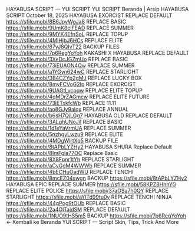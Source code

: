 HAYABUSA SCRIPT — YUI SCRIPT
YUI SCRIPT
Beranda
|
Arsip
HAYABUSA SCRIPT
October 18, 2025
HAYABUSA EXORCIST
REPLACE DEFAULT
https://sfile.mobi/8B6JpvWgJa8
REPLACE BASIC
https://sfile.mobi/9UmK8clFEAD
REPLACE SUMMER
https://sfile.mobi/9MYK4EfnSoL
REPLACE TOPUP
https://sfile.mobi/4MIHjbJ6HCs
REPLACE ELITE
https://sfile.mobi/87yJ8QIvT22
BACKUP FILES
https://sfile.mobi/7p6RegYoYoh
KAKASHI X HAYABUSA
REPLACE DEFAULT
https://sfile.mobi/3XeDcJGZmUo
REPLACE BASIC
https://sfile.mobi/73iEUAON4Qw
REPLACE SUMMER
https://sfile.mobi/a1YGyn624wC
REPLACE STARLIGHT
https://sfile.mobi/3B4CZYp2gMJ
REPLACE LUCKY BOX
https://sfile.mobi/8myFCVoG2Ip
REPLACE EXORCIST
https://sfile.mobi/9UAGtLvcpqw
REPLACE ELITE TOPUP
https://sfile.mobi/4qMDrZAGmcw
REPLACE ELITE FUTURE
https://sfile.mobi/73iETxkfcWb
REPLACE 11.11
https://sfile.mobi/ao8GJy9alqx
REPLACE ANNUAL
https://sfile.mobi/b6sH7QjLGg7
HAYABUSA OLD
REPLACE DEFAULT
https://sfile.mobi/3ALghUNoJiI
REPLACE BASIC
https://sfile.mobi/1d1eYaVrmUA
REPLACE SUMMER
https://sfile.mobi/5nzhgyLwzu9
REPLACE ELITE
https://sfile.mobi/4MDgWlrtXq5
BACKUP FILE
https://sfile.mobi/8tAPbLYZHy2
HAYABUSA SHURA
Replace Default
https://sfile.mobi/8ImFgla77OC
Replace Basic
https://sfile.mobi/8X8Fpnr1tYh
REPLACE STARLIGHT
https://sfile.mobi/aCyGgM4WWWb
REPLACE SUMMER
https://sfile.mobi/4bECHuOadWU
REPLACE TENCHI
https://sfile.mobi/8mcEZ04swgn
BACKUP
https://sfile.mobi/8tAPbLYZHy2
HAYABUSA EPIC
REPLACE SUMMER
https://sfile.mobi/58KPZ8HhhYG
REPLACE ELITE POLICE
https://sfile.mobi/37aOSa7h0QY
REPLACE STARLIGHT
https://sfile.mobi/aYITd99tu0y
REPLACE TENCHI NINJA
https://sfile.mobi/44gPog9tOUb
REPLACE BASIC
https://sfile.mobi/2a4OlTajdSM
REPLACE DEFAULT
https://sfile.mobi/1NUO9tHS5m5
BACKUP
https://sfile.mobi/7p6RegYoYoh
← Kembali ke Beranda
YUI SCRIPT — Script Skin, Tips, Trick And More